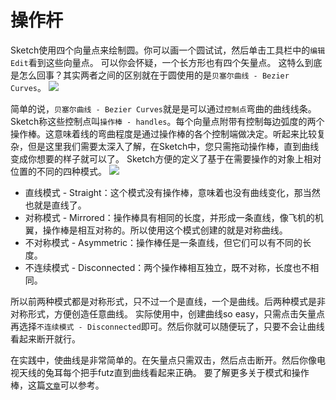 # 操作杆

Sketch使用四个向量点来绘制圆。你可以画一个圆试试，然后单击工具栏中的`编辑Edit`看到这些向量点。
可以你会怀疑，一个长方形也有四个矢量点。 这特么到底是怎么回事？其实两者之间的区别就在于圆使用的是`贝塞尔曲线 - Bezier Curves`。
![](https://koenig-media.raywenderlich.com/uploads/2015/10/circle-vector-points.png)

简单的说，`贝塞尔曲线 - Bezier Curves`就是是可以通过`控制点`弯曲的曲线线条。Sketch称这些控制点叫`操作棒 - handles`。每个向量点附带有控制每边弧度的两个操作棒。这意味着线的弯曲程度是通过操作棒的各个控制端做决定。听起来比较复杂，但是这里我们需要太深入了解，在Sketch中，您只需拖动操作棒，直到曲线变成你想要的样子就可以了。
Sketch方便的定义了基于在需要操作的对象上相对位置的不同的四种模式。
![](https://koenig-media.raywenderlich.com/uploads/2015/10/vector-modes.png)

+ 直线模式 - Straight：这个模式没有操作棒，意味着也没有曲线变化，那当然也就是直线了。
+ 对称模式 - Mirrored：操作棒具有相同的长度，并形成一条直线，像飞机的机翼，操作棒是相互对称的。所以使用这个模式创建的就是对称曲线。
+ 不对称模式 - Asymmetric：操作棒任是一条直线，但它们可以有不同的长度。
+ 不连续模式 - Disconnected：两个操作棒相互独立，既不对称，长度也不相同。

所以前两种模式都是对称形式，只不过一个是直线，一个是曲线。后两种模式是非对称形式，方便创造任意曲线。
实际使用中，创建曲线so easy，只需点击矢量点再选择`不连续模式 - Disconnected`即可。然后你就可以随便玩了，只要不会让曲线看起来断开就行。

在实践中，使曲线是非常简单的。在矢量点只需双击，然后点击断开。然后你像电视天线的兔耳每个把手futz直到曲线看起来正确。
要了解更多关于模式和操作棒，这篇[`文章`](https://medium.com/sketch-app/mastering-the-bezier-curve-in-sketch-4da8fdf0dbbb)可以参考。